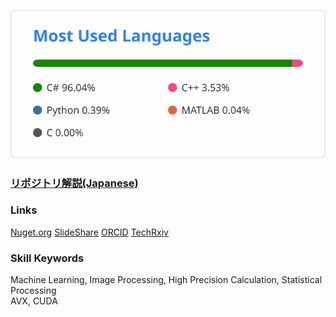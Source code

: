 ![top lang](https://github.com/tk-yoshimura/tk-yoshimura/blob/main/figures/top_lang.svg)  

### [**リポジトリ解説(Japanese)**](https://github.com/tk-yoshimura/tk-yoshimura/blob/main/portrait/github_tyoshimura.pdf)  

### Links
[Nuget.org](https://www.nuget.org/profiles/T.Yoshimura) 
[SlideShare](https://www.slideshare.net/TakumaYoshimura2) 
[ORCID](https://orcid.org/0000-0001-9224-1757)
[TechRxiv](https://www.techrxiv.org/authors/Takuma_Yoshimura/8457516)  

### Skill Keywords
Machine Learning, Image Processing, High Precision Calculation, Statistical Processing  
AVX, CUDA